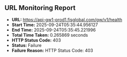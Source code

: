 ## URL Monitoring Report

- **URL:** https://api-gw1-prod1.fisglobal.com/gw/v1/health
- **Start Time:** 2025-09-24T05:35:44.956127
- **End Time:** 2025-09-24T05:35:45.221996
- **Total Time Taken:** 0.265869 seconds
- **HTTP Status Code:** 403
- **Status:** Failure
- **Failure Reason:** HTTP Status Code: 403
